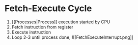 # Fetch-Execute Cycle

1) [[Processes|Process]] execution started by CPU
2) Fetch instruction from register
3) Execute instruction
4) Loop 2-3 until process done, 
![[FetchExecuteInterrupt.png]]
